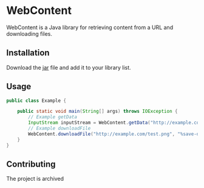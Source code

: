 # WebContent

WebContent is a Java library for retrieving content from a URL and downloading files.

## Installation

Download the [jar](https://github.com/sanee4ka/webcontent/releases) file and add it to your library list.

## Usage

```java
public class Example {

    public static void main(String[] args) throws IOException {
        // Example getData
        InputStream inputStream = WebContent.getData("http://example.com/post.php", Map.of("%header-key%", "%header-value%"), Map.of("%post-key%", "%post-value%"));
        // Example downloadFile
        WebContent.downloadFile("http://example.com/test.png", "%save-dir%", "%save-name%"); // Or use other downloadFile methods
    }
}
```

## Contributing

The project is archived